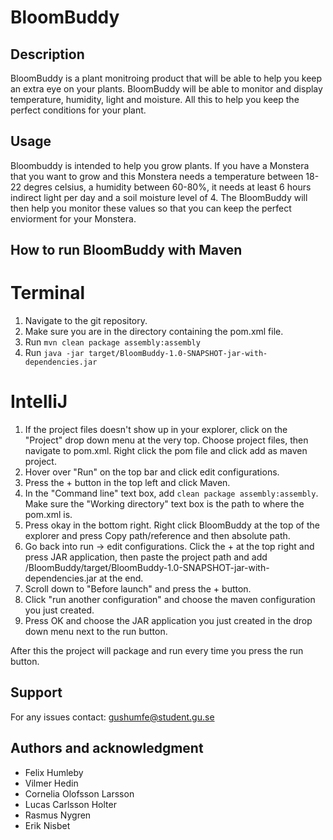 # BloomBuddy


## Description

BloomBuddy is a plant monitroing product that will be able to help you keep an extra eye on your plants. BloomBuddy will be able to monitor and display temperature, humidity, light and moisture. All this to help you keep the perfect conditions for your plant.

## Usage
Bloombuddy is intended to help you grow plants. 
If you have a Monstera that you want to grow and this Monstera needs a temperature between 18-22 degres celsius, a humidity between 60-80%, it needs at least 6 hours indirect light per day and a soil moisture level of 4. The BloomBuddy will then help you monitor these values so that you can keep the perfect enviorment for your Monstera.

## How to run BloomBuddy with Maven

# Terminal
1. Navigate to the git repository.
2. Make sure you are in the directory containing the pom.xml file.
3. Run `mvn clean package assembly:assembly`
4. Run `java -jar target/BloomBuddy-1.0-SNAPSHOT-jar-with-dependencies.jar`

# IntelliJ
1. If the project files doesn't show up in your explorer, click on the "Project" drop down menu at the very top.
Choose project files, then navigate to pom.xml. Right click the pom file and click add as maven project.
2. Hover over "Run" on the top bar and click edit configurations.
3. Press the + button in the top left and click Maven.
4. In the "Command line" text box, add `clean package assembly:assembly`. Make sure the "Working directory" text box is the path to where the pom.xml is.
5. Press okay in the bottom right. Right click BloomBuddy at the top of the explorer and press Copy path/reference and then absolute path.
6. Go back into run -> edit configurations. Click the + at the top right and press JAR application, then paste the project path and add /BloomBuddy/target/BloomBuddy-1.0-SNAPSHOT-jar-with-dependencies.jar at the end.
7. Scroll down to "Before launch" and press the + button.
8. Click "run another configuration" and choose the maven configuration you just created.
9. Press OK and choose the JAR application you just created in the drop down menu next to the run button.

After this the project will package and run every time you press the run button.

## Support
For any issues contact: 
gushumfe@student.gu.se

## Authors and acknowledgment
- Felix Humleby
- Vilmer Hedin 
- Cornelia Olofsson Larsson 
- Lucas Carlsson Holter 
- Rasmus Nygren
- Erik Nisbet 
